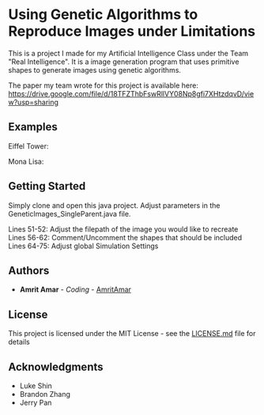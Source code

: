 # Using Genetic Algorithms to Reproduce Images under Limitations

This is a project I made for my Artificial Intelligence Class under the Team "Real Intelligence". It is a image generation program that uses primitive shapes to generate images using genetic algorithms.

The paper my team wrote for this project is available here: https://drive.google.com/file/d/18TFZThbFswRllVY08Np8gfi7XHtzdqvD/view?usp=sharing

## Examples

Eiffel Tower:

Mona Lisa:

## Getting Started

Simply clone and open this java project. Adjust parameters in the GeneticImages_SingleParent.java file.

Lines 51-52: Adjust the filepath of the image you would like to recreate
Lines 56-62: Comment/Uncomment the shapes that should be included
Lines 64-75: Adjust global Simulation Settings

## Authors

* **Amrit Amar** - *Coding* - [AmritAmar](https://github.com/AmritAmar)

## License

This project is licensed under the MIT License - see the [LICENSE.md](LICENSE.md) file for details

## Acknowledgments

* Luke Shin
* Brandon Zhang
* Jerry Pan

